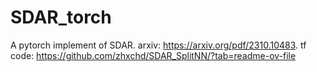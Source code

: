 # SDAR_torch
A pytorch implement of SDAR. arxiv: https://arxiv.org/pdf/2310.10483. tf code: https://github.com/zhxchd/SDAR_SplitNN/?tab=readme-ov-file
